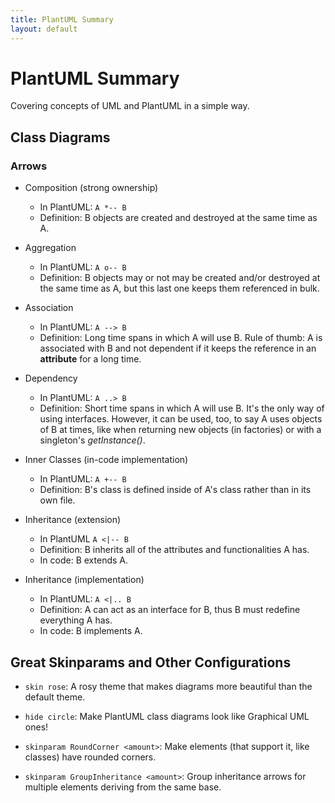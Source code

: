 ```yaml
---
title: PlantUML Summary
layout: default
---
```


# PlantUML Summary

Covering concepts of UML and PlantUML in a simple way.

## Class Diagrams

### Arrows

- Composition (strong ownership)
    - In PlantUML: `A *-- B`
    - Definition: B objects are created and destroyed at the same time as A.

- Aggregation
    - In PlantUML: `A o-- B`
    - Definition: B objects may or not may be created and/or destroyed at the same time as A, but this last one keeps
      them referenced in bulk.

- Association
    - In PlantUML: `A --> B`
    - Definition: Long time spans in which A will use B. Rule of thumb: A is associated with B and not dependent if it
      keeps the reference in an __attribute__ for a long time.

- Dependency
    - In PlantUML: `A ..> B`
    - Definition: Short time spans in which A will use B. It's the only way of using interfaces. However, it can be
      used, too, to say A uses objects of B at times, like when returning new objects (in factories) or with a
      singleton's _getInstance()_.

- Inner Classes (in-code implementation)
    - In PlantUML: `A +-- B`
    - Definition: B's class is defined inside of A's class rather than in its own file.

- Inheritance (extension)
    - In PlantUML `A <|-- B`
    - Definition: B inherits all of the attributes and functionalities A has.
    - In code: B extends A.

- Inheritance (implementation)
    - In PlantUML: `A <|.. B`
    - Definition: A can act as an interface for B, thus B must redefine everything A has.
    - In code: B implements A.

## Great Skinparams and Other Configurations

- `skin rose`: A rosy theme that makes diagrams more beautiful than the default theme.

- `hide circle`: Make PlantUML class diagrams look like Graphical UML ones!

- `skinparam RoundCorner <amount>`: Make elements (that support it, like classes) have rounded corners.

- `skinparam GroupInheritance <amount>`: Group inheritance arrows for multiple elements deriving from the same base.

